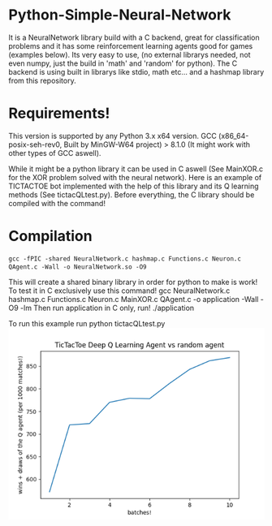 # Python-Simple-Neural-Network
It is a NeuralNetwork library build with a C backend, great for classification problems and it has some reinforcement learning agents good for games (examples below).
Its very easy to use, (no external librarys needed, not even numpy, just the build in 'math' and 'random' for python).
The C backend is using built in librarys like stdio, math etc... and a hashmap library from this repository.

# Requirements!
This version is supported by any Python 3.x x64 version.
GCC (x86_64-posix-seh-rev0, Built by MinGW-W64 project) > 8.1.0 (It might work with other types of GCC aswell).

While it might be a python library it can be used in C aswell (See MainXOR.c for the XOR problem solved with the neural network).
Here is an example of TICTACTOE bot implemented with the help of this library and its Q learning methods (See tictacQLtest.py).
Before everything, the C library should be compiled with the command!

# Compilation
    gcc -fPIC -shared NeuralNetwork.c hashmap.c Functions.c Neuron.c QAgent.c -Wall -o NeuralNetwork.so -O9
This will create a shared binary library in order for python to make is work!
To test it in C exclusively use this command!
    gcc NeuralNetwork.c hashmap.c Functions.c Neuron.c MainXOR.c QAgent.c -o application -Wall -O9 -lm
Then run application in C only, run!
    ./application

To run this example run
python tictacQLtest.py
![alt text](Plots/TicTacToe_wins.png)

